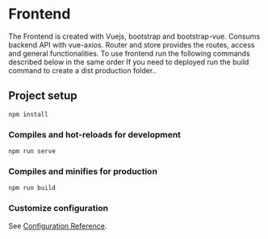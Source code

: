 # Frontend

The Frontend is created with Vuejs, bootstrap and bootstrap-vue. Consums backend API with vue-axios.
Router and store provides the routes, access and general functionalities.
To use frontend run the following commands described below in the same order
If you need to deployed run the build command to create a dist production folder..
## Project setup
```
npm install
```

### Compiles and hot-reloads for development
```
npm run serve
```

### Compiles and minifies for production
```
npm run build
```

### Customize configuration
See [Configuration Reference](https://cli.vuejs.org/config/).
